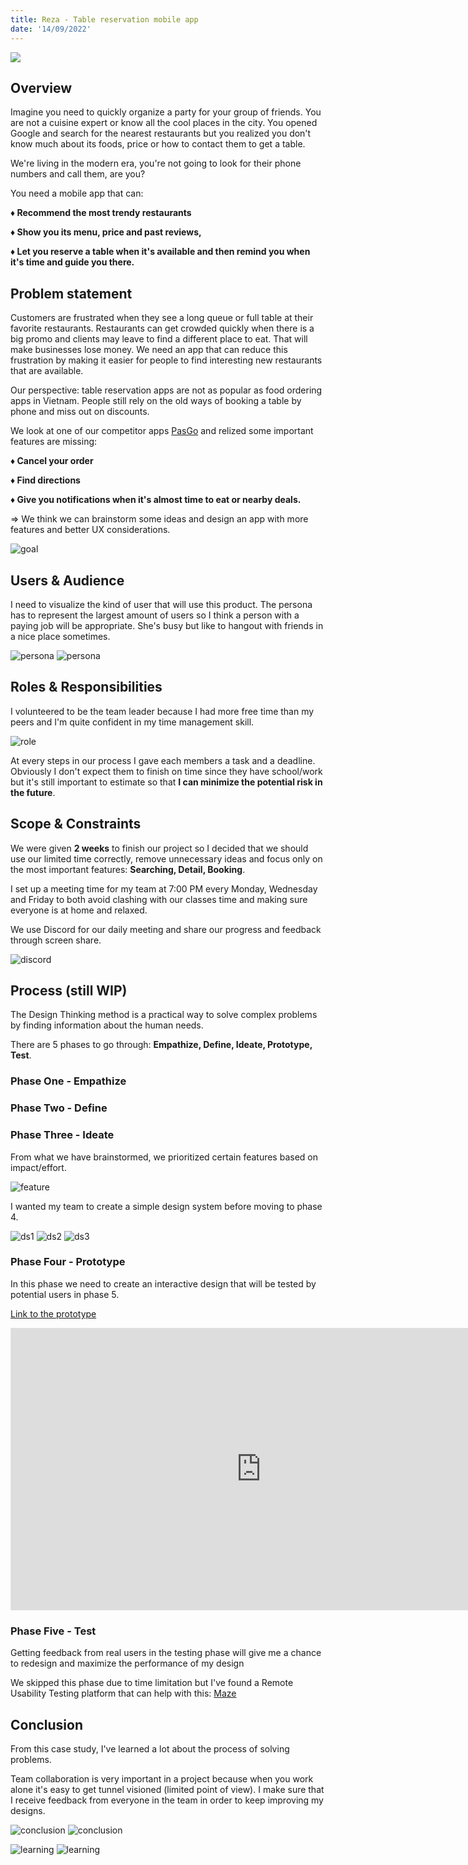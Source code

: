 ```yaml
---
title: Reza - Table reservation mobile app
date: '14/09/2022'
---
```


<script>

	import thumbnail from '$lib/assets/images/project/reza/reza-thumbnail.png';
    import discord from '$lib/assets/images/project/reza/discord.png';
    import feature from '$lib/assets/images/project/reza/feature.png';
    import role from '$lib/assets/images/project/reza/role.png';
    import goal from '$lib/assets/images/project/reza/goal.png';

    import userResearch from '$lib/assets/images/project/reza/userResearch.png';

    import persona from '$lib/assets/images/project/reza/persona.png';

    import c1 from '$lib/assets/images/project/reza/c1.png';
    import c2 from '$lib/assets/images/project/reza/c2.png';
    import l1 from '$lib/assets/images/project/reza/l1.png';
    import l2 from '$lib/assets/images/project/reza/l2.png';

    import ds1 from '$lib/assets/images/project/reza/ds1.png';
    import ds2 from '$lib/assets/images/project/reza/ds2.png';
    import ds3 from '$lib/assets/images/project/reza/ds3.png';






</script>

![]({thumbnail})

## Overview

Imagine you need to quickly organize a party for your group of friends. You are not a cuisine expert or know all the cool places in the city. You opened Google and search for the nearest restaurants but you realized you don't know much about its foods, price or how to contact them to get a table.

We're living in the modern era, you're not going to look for their phone numbers and call them, are you?

You need a mobile app that can:

<strong>

♦ Recommend the most trendy restaurants

♦ Show you its menu, price and past reviews,

♦ Let you reserve a table when it's available and then remind you when it's time and guide you there.

</strong>

## Problem statement

Customers are frustrated when they see a long queue or full table at their favorite restaurants. Restaurants can get crowded quickly when there is a big promo and clients may leave to find a different place to eat. That will make businesses lose money. We need an app that can reduce this frustration by making it easier for people to find interesting new restaurants that are available.

Our perspective: table reservation apps are not as popular as food ordering apps in Vietnam. People still rely on the old ways of booking a table by phone and miss out on discounts.

We look at one of our competitor apps [PasGo](https://pasgo.vn) and relized some important features are missing:

<strong>

♦ Cancel your order

♦ Find directions

♦ Give you notifications when it's almost time to eat or nearby deals.

</strong>

=> We think we can brainstorm some ideas and design an app with more features and better UX considerations.

![goal]({goal})

## Users & Audience

I need to visualize the kind of user that will use this product. The persona has to represent the largest amount of users so I think a person with a paying job will be appropriate. She's busy but like to hangout with friends in a nice place sometimes.

![persona]({userResearch})
![persona]({persona})

## Roles & Responsibilities

I volunteered to be the team leader because I had more free time than my peers and I'm quite confident in my time management skill.

![role]({role})

At every steps in our process I gave each members a task and a deadline. Obviously I don't expect them to finish on time since they have school/work but it's still important to estimate so that **I can minimize the potential risk in the future**.

## Scope & Constraints

We were given **2 weeks** to finish our project so I decided that we should use our limited time correctly, remove unnecessary ideas and focus only on the most important features: **Searching, Detail, Booking**.

I set up a meeting time for my team at 7:00 PM every Monday, Wednesday and Friday to both avoid clashing with our classes time and making sure everyone is at home and relaxed.

We use Discord for our daily meeting and share our progress and feedback through screen share.

![discord]({discord})

## Process (still WIP)

The Design Thinking method is a practical way to solve complex problems by finding information about the human needs.

There are 5 phases to go through: **Empathize, Define, Ideate, Prototype, Test**.

### Phase One - Empathize

### Phase Two - Define

### Phase Three - Ideate

From what we have brainstormed, we prioritized certain features based on impact/effort.

![feature]({feature})

I wanted my team to create a simple design system before moving to phase 4.

![ds1]({ds1})
![ds2]({ds2})
![ds3]({ds3})

### Phase Four - Prototype

In this phase we need to create an interactive design that will be tested by potential users in phase 5.

[Link to the prototype](https://www.figma.com/proto/owUrwidb8hZbdmruKhMtyS/REZA%3A-Restaurant-Reservation-App?page-id=2%3A9&node-id=275%3A5365&viewport=549%2C-598%2C0.24&scaling=scale-down&starting-point-node-id=275%3A5365)

<iframe style="border: 1px solid rgba(0, 0, 0, 0.1);" width="800" height="450" src="https://www.figma.com/embed?embed_host=share&url=https%3A%2F%2Fwww.figma.com%2Fproto%2FowUrwidb8hZbdmruKhMtyS%2FREZA%253A-Restaurant-Reservation-App%3Fpage-id%3D2%253A9%26node-id%3D275%253A5365%26viewport%3D549%252C-598%252C0.24%26scaling%3Dscale-down%26starting-point-node-id%3D275%253A5365" allowfullscreen></iframe>

### Phase Five - Test

Getting feedback from real users in the testing phase will give me a chance to redesign and maximize the performance of my design

We skipped this phase due to time limitation but I've found a Remote Usability Testing platform that can help with this: [Maze](https://maze.co/)

## Conclusion

From this case study, I've learned a lot about the process of solving problems.

Team collaboration is very important in a project because when you work alone it's easy to get tunnel visioned (limited point of view). I make sure that I receive feedback from everyone in the team in order to keep improving my designs.

![conclusion]({c1})
![conclusion]({c2})

![learning]({l1})
![learning]({l2})

<style>
a 
{
    color: var(--accent-500);
}
</style>

